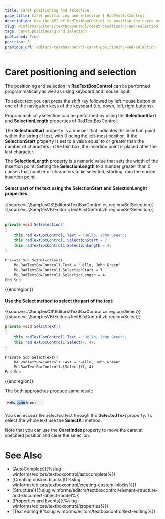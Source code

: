 ```yaml
---
title: Caret positioning and selection
page_title: Caret positioning and selection | RadTextBoxControl
description: Use the API of RadTextBoxControl to position the caret or select any part of the text.
slug: winforms/editors/textboxcontrol/caret-positioning-and-selection
tags: caret,positioning,and,selection
published: True
position: 5
previous_url: editors-textboxcontrol-caret-positioning-and-selection
---
```


# Caret positioning and selection

The positioning and selection in __RadTextBoxControl__ can be performed programmatically as well as using keyboard and mouse input.

To select text you can press the shift key followed by left mouse button or one of the navigation keys of the keyboard (up, down, left, right buttons).

Programmatically selection can be performed by using the __SelectionStart__ and __SelectionLength__ properties of RadTextBoxControl.
        

The __SelectionStart__ property is a number that indicates the insertion point within the string of text, with 0 being the left-most position. If the __SelectionStart__ property is set to a value equal to or greater than the number of characters in the text box, the insertion point is placed after the last character.
        

The __SelectionLength__ property is a numeric value that sets the width of the insertion point. Setting the __SelectionLength__ to a number greater than 0 causes that number of characters to be selected, starting from the current insertion point.

#### Select part of the text using the __SelectionStart__ and __SelectionLenght__ properties.

{{source=..\SamplesCS\Editors\TextBoxControl.cs region=SetSelection}} 
{{source=..\SamplesVB\Editors\TextBoxControl.vb region=SetSelection}} 

````C#
    
private void SetSelection()
{
    this.radTextBoxControl1.Text = "Hello, John Green";
    this.radTextBoxControl1.SelectionStart = 7;
    this.radTextBoxControl1.SelectionLength = 4;
}

````
````VB.NET
Private Sub SetSelection()
    Me.RadTextBoxControl1.Text = "Hello, John Green"
    Me.RadTextBoxControl1.SelectionStart = 7
    Me.RadTextBoxControl1.SelectionLength = 4
End Sub

````

{{endregion}} 
 
#### Use the __Select__ method to select the part of the text:

{{source=..\SamplesCS\Editors\TextBoxControl.cs region=Select}} 
{{source=..\SamplesVB\Editors\TextBoxControl.vb region=Select}} 

````C#
private void SelectText()
{
    this.radTextBoxControl1.Text = "Hello, John Green";
    this.radTextBoxControl1.Select(7, 4);
}

````
````VB.NET
Private Sub SelectText()
    Me.RadTextBoxControl1.Text = "Hello, John Green"
    Me.RadTextBoxControl1.[Select](7, 4)
End Sub

````

{{endregion}} 
 
The both approaches produce same result:

![editors-textboxcontrol-caret-positioning-and-selection 001](images/editors-textboxcontrol-caret-positioning-and-selection001.png)

You can access the selected text through the __SelectedText__ property. To select the whole text use the __SelectAll__ method.
		

Note that you can use the __CaretIndex__ property to move the caret at specified position and clear the selection.
		
# See Also

* [AutoComplete]({%slug winforms/editors/textboxcontrol/autocomplete%})
* [Creating custom blocks]({%slug winforms/editors/textboxcontrol/creating-custom-blocks%})
* [Structure]({%slug winforms/editors/textboxcontrol/element-structure-and-document-object-model%})
* [Properties and Events]({%slug winforms/editors/textboxcontrol/properties%})
* [Text editing]({%slug winforms/editors/textboxcontrol/text-editing%})